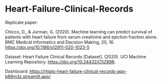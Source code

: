 # Heart-Failure-Clinical-Records

Replicate paper:

Chicco, D., & Jurman, G. (2020). Machine learning can predict survival of patients with heart failure from serum creatinine and ejection fraction alone. BMC Medical Informatics and Decision Making, 20, 16. https://doi.org/10.1186/s12911-020-1023-5

Dataset:
Heart Failure Clinical Records [Dataset]. (2020). UCI Machine Learning Repository. https://doi.org/10.24432/C5Z89R.

Dashboard:
https://rhiats-heart-failure-clinical-records-app-b68m3z.streamlit.app/
